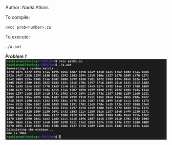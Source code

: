 Author: Naoki Atkins

To compile:
```
nvcc prob<number>.cu
```

To execute:
```
./a.out
```

***Problem 1***
![problem 1 screenshot](https://github.com/naokishami/Classwork/blob/e7602bd48799291cb558f0654af54714480ac00e/highPerformanceComputing/hw6/Screen%20Shot%202021-04-22%20at%2011.12.14%20AM.png)
